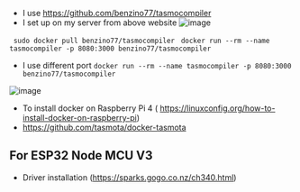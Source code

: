 - I use https://github.com/benzino77/tasmocompiler 
- I set up on my server from above website
![image](https://github.com/princekham/Tasmota/assets/16104631/1f0f380d-dd1c-4f3b-8e54-01fb64bc72a1)

``` sudo docker pull benzino77/tasmocompiler```
``` docker run --rm --name tasmocompiler -p 8080:3000 benzino77/tasmocompiler```

  - I use different port ```docker run --rm --name tasmocompiler -p 8080:3000 benzino77/tasmocompiler```

  ![image](https://github.com/princekham/Tasmota/assets/16104631/61afe9a0-8f6f-4d2c-9fe6-8c5cbfee7c98)

- To install docker on Raspberry Pi 4 ( https://linuxconfig.org/how-to-install-docker-on-raspberry-pi)
- https://github.com/tasmota/docker-tasmota

## For ESP32 Node MCU V3
- Driver installation (https://sparks.gogo.co.nz/ch340.html)
